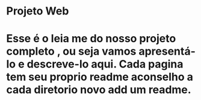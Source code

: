 # Projeto Web #
# Esse é o leia me do nosso projeto completo , ou seja vamos apresentá-lo e descreve-lo aqui. Cada pagina tem seu proprio readme aconselho a cada diretorio novo add um readme.
